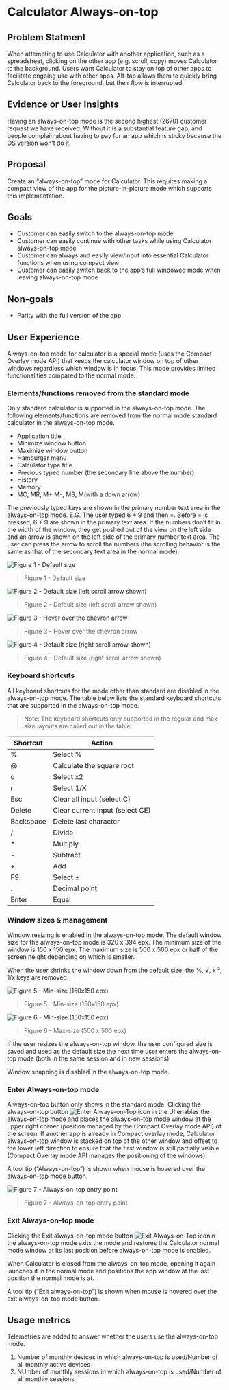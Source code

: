 # Calculator Always-on-top

## Problem Statment
When attempting to use Calculator with another application, such as a spreadsheet, clicking on the other app (e.g. scroll, copy) moves Calculator to the background. Users want Calculator to stay on top of other apps to facilitate ongoing use with other apps. Alt-tab allows them to quickly bring Calculator back to the foreground, but their flow is interrupted.

## Evidence or User Insights
Having an always-on-top mode is the second highest (2670) customer request we have received. Without it is a substantial feature gap, and people complain about having to pay for an app which is sticky because the OS version won’t do it.

## Proposal
Create an “always-on-top” mode for Calculator. This requires making a compact view of the app for the picture-in-picture mode which supports this implementation.

## Goals
- Customer can easily switch to the always-on-top mode
- Customer can easily continue with other tasks while using Calculator always-on-top mode
- Customer can always and easily view/input into essential Calculator functions when using compact view
- Customer can easily switch back to the app’s full windowed mode when leaving always-on-top mode

## Non-goals
- Parity with the full version of the app


## User Experience
Always-on-top mode for calculator is a special mode (uses the Compact Overlay mode API) that keeps the calculator window on top of other windows regardless which window is in focus. This mode provides limited functionalities compared to the normal mode.

### Elements/functions removed from the standard mode
Only standard calculator is supported in the always-on-top mode. The following elements/functions are removed from the normal mode standard calculator in the always-on-top mode.

- Application title
- Minimize window button 
- Maximize window button
- Hamburger menu
- Calculator type title
- Previous typed number (the secondary line above the number)
- History
- Memory
- MC, MR, M+ M-, MS, M(with a down arrow)

The previously typed keys are shown in the primary number text area in the always-on-top mode. E.G. The user typed 6 + 9 and then =. Before = is pressed, 6 + 9 are shown in the primary text area. If the numbers don’t fit in the width of the window, they get pushed out of the view on the left side and an arrow is shown on the left side of the primary number text area. The user can press the arrow to scroll the numbers (the scrolling behavior is the same as that of the secondary text area in the normal mode).

![Figure 1 - Default size](./imgs/figure_1.png)
> Figure 1 - Default size

![Figure 2 - Default size (left scroll arrow shown)](./imgs/figure_2.png)
> Figure 2 - Default size (left scroll arrow shown)

![Figure 3 - Hover over the chevron arrow](./imgs/figure_3.png)
> Figure 3 - Hover over the chevron arrow

![Figure 4 - Default size (right scroll arrow shown)](./imgs/figure_4.png)
> Figure 4 - Default size (right scroll arrow shown)

### Keyboard shortcuts
All keyboard shortcuts for the mode other than standard are disabled in the always-on-top mode. The table below lists the standard keyboard shortcuts that are supported in the always-on-top mode.

> Note: The keyboard shortcuts only supported in the regular and max-size layouts are called out in the table.

| Shortcut | Action |
|----------|-------------|
| % | Select % |
| @ | Calculate the square root |
| q | Select x2 |
| r | Select 1/X |
| Esc | Clear all input (select C) |
| Delete | Clear current input (select CE) |
| Backspace | Delete last character |
| / | Divide |
| * | Multiply |
| - | Subtract |
| + | Add |
| F9 | Select ± |
| . | Decimal point |
| Enter | Equal |

### Window sizes & management
Window resizing is enabled in the always-on-top mode. The default window size for the always-on-top mode is 320 x 394 epx. The minimum size of the window is 150 x 150 epx. The maximum size is 500 x 500 epx or half of the screen height depending on which is smaller.

When the user shrinks the window down from the default size, the %, √, x ², 1/x keys are removed.

![Figure 5 - Min-size (150x150 epx)](./imgs/figure_5.png)
> Figure 5 - Min-size (150x150 epx)

![Figure 6 - Min-size (150x150 epx)](./imgs/figure_6.png)
> Figure 6 - Max-size (500 x 500 epx)

If the user resizes the always-on-top window, the user configured size is saved and used as the default size the next time user enters the always-on-top mode (both in the same session and in new sessions).

Window snapping is disabled in the always-on-top mode.

### Enter Always-on-top mode
Always-on-top button only shows in the standard mode. Clicking the always-on-top button ![Enter Always-on-Top icon](./imgs/enter_AoT_icon.png)  in the UI enables the always-on-top mode and places the always-on-top mode window at the upper right corner (position managed by the Compact Overlay mode API) of the screen. If another app is already in Compact overlay mode, Calculator always-on-top window is stacked on top of the other window and offset to the lower left direction to ensure that the first window is still partially visible (Compact Overlay mode API manages the positioning of the windows).

A tool tip (“Always-on-top”) is shown when mouse is hovered over the always-on-top mode button.

![Figure 7 - Always-on-top entry point](./imgs/figure_7.png)
> Figure 7 - Always-on-top entry point


### Exit Always-on-top mode
Clicking the Exit always-on-top mode button  ![Exit Always-on-Top icon](./imgs/exit_AoT_icon.png)in the always-on-top mode exits the mode and restores the Calculator normal mode window at its last position before always-on-top mode is enabled.

When Calculator is closed from the always-on-top mode, opening it again launches it in the normal mode and positions the app window at the last position the normal mode is at.

A tool tip (“Exit always-on-top”) is shown when mouse is hovered over the exit always-on-top mode button.


## Usage metrics
Telemetries are added to answer whether the users use the always-on-top mode.

1. Number of monthly devices in which always-on-top is used/Number of all monthly active devices
2. NUmber of monthly sessions in which always-on-top is used/Number of all monthly sessions

